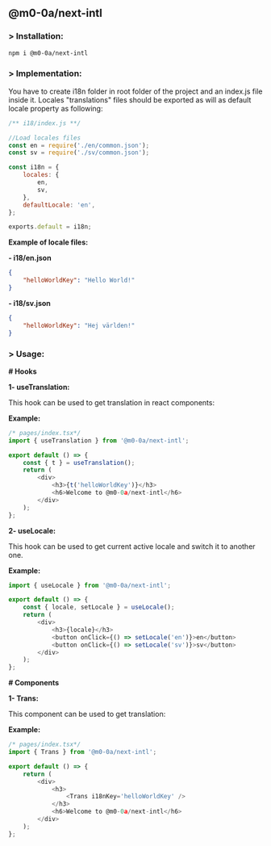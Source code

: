## @m0-0a/next-intl

### > Installation:

```sh
npm i @m0-0a/next-intl
```

### > Implementation:

You have to create i18n folder in root folder of the project and an index.js file inside it.
Locales "translations" files should be exported as will as default locale property as following:

```javascript
/** i18/index.js **/

//Load locales files
const en = require('./en/common.json');
const sv = require('./sv/common.json');

const i18n = {
	locales: {
		en,
		sv,
	},
	defaultLocale: 'en',
};

exports.default = i18n;
```

**Example of locale files:**

**- i18/en.json**

```json
{
	"helloWorldKey": "Hello World!"
}
```

**- i18/sv.json**

```json
{
	"helloWorldKey": "Hej världen!"
}
```

### > Usage:

**# Hooks**

**1- useTranslation:**

This hook can be used to get translation in react components:

**Example:**

```javascript
/* pages/index.tsx*/
import { useTranslation } from '@m0-0a/next-intl';

export default () => {
	const { t } = useTranslation();
	return (
		<div>
			<h3>{t('helloWorldKey')}</h3>
			<h6>Welcome to @m0-0a/next-intl</h6>
		</div>
	);
};
```

**2- useLocale:**

This hook can be used to get current active locale and switch it to another one.

**Example:**

```javascript
import { useLocale } from '@m0-0a/next-intl';

export default () => {
	const { locale, setLocale } = useLocale();
	return (
		<div>
			<h3>{locale}</h3>
			<button onClick={() => setLocale('en')}>en</button>
			<button onClick={() => setLocale('sv')}>sv</button>
		</div>
	);
};
```

**# Components**

**1- Trans:**

This component can be used to get translation:

**Example:**

```javascript
/* pages/index.tsx*/
import { Trans } from '@m0-0a/next-intl';

export default () => {
	return (
		<div>
			<h3>
				<Trans i18nKey='helloWorldKey' />
			</h3>
			<h6>Welcome to @m0-0a/next-intl</h6>
		</div>
	);
};
```
